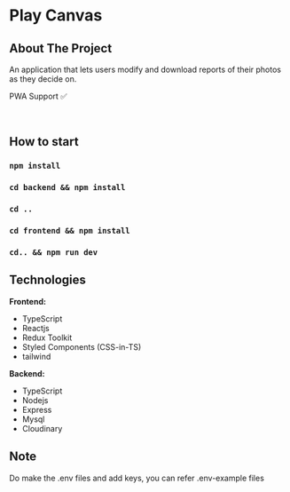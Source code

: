 # Play Canvas

## About The Project

An application that lets users modify and download reports of their photos as they decide on.

PWA Support ✅

<br>

## How to start

### `npm install`

### `cd backend && npm install`

### `cd ..`

### `cd frontend && npm install`

### `cd.. && npm run dev`


## Technologies

**Frontend:**

- TypeScript
- Reactjs
- Redux Toolkit
- Styled Components (CSS-in-TS)
- tailwind

**Backend:**

- TypeScript
- Nodejs
- Express
- Mysql
- Cloudinary

## Note

 Do make the .env files and add keys, you can refer .env-example files